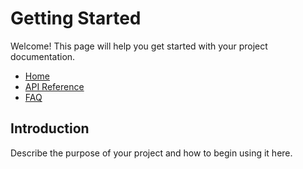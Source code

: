 # Getting Started

Welcome! This page will help you get started with your project documentation.

- [Home](index.md)
- [API Reference](api-reference.md)
- [FAQ](faq.md)

## Introduction

Describe the purpose of your project and how to begin using it here.
